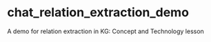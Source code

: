 # chat_relation_extraction_demo
A demo for relation extraction in KG: Concept and Technology lesson
